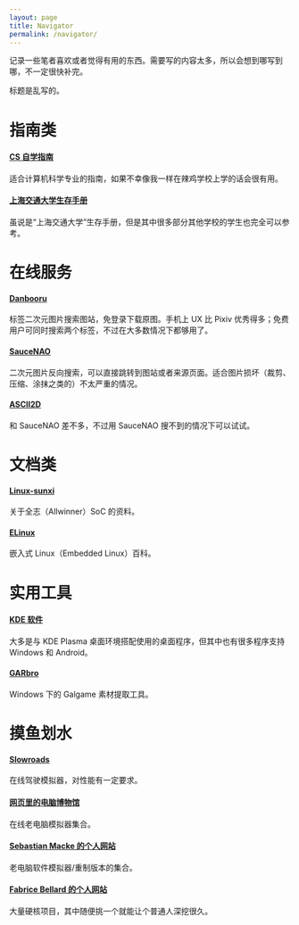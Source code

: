 ```yaml
---
layout: page
title: Navigator
permalink: /navigator/
---
```

记录一些笔者喜欢或者觉得有用的东西。需要写的内容太多，所以会想到哪写到哪，不一定很快补完。

标题是乱写的。

# 指南类

#### [CS 自学指南](https://csdiy.wiki/)

适合计算机科学专业的指南，如果不幸像我一样在辣鸡学校上学的话会很有用。

#### [上海交通大学生存手册](https://survivesjtu.gitbook.io/survivesjtumanual/)

虽说是“上海交通大学”生存手册，但是其中很多部分其他学校的学生也完全可以参考。

# 在线服务

#### [Danbooru](https://danbooru.donmai.us/)

标签二次元图片搜索图站，免登录下载原图。手机上 UX 比 Pixiv 优秀得多；免费用户可同时搜索两个标签，不过在大多数情况下都够用了。

#### [SauceNAO](https://saucenao.com/)

二次元图片反向搜索，可以直接跳转到图站或者来源页面。适合图片损坏（裁剪、压缩、涂抹之类的）不太严重的情况。

#### [ASCII2D](https://ascii2d.net/)

和 SauceNAO 差不多，不过用 SauceNAO 搜不到的情况下可以试试。

# 文档类

#### [Linux-sunxi](https://linux-sunxi.org/)

关于全志（Allwinner）SoC 的资料。

#### [ELinux](http://eLinux.org/)

嵌入式 Linux（Embedded Linux）百科。

# 实用工具

#### [KDE 软件](https://apps.kde.org)

大多是与 KDE Plasma 桌面环境搭配使用的桌面程序，但其中也有很多程序支持 Windows 和 Android。

#### [GARbro](https://github.com/morkt/GARbro/)

Windows 下的 Galgame 素材提取工具。

# 摸鱼划水

#### [Slowroads](https://slowroads.io/)

在线驾驶模拟器，对性能有一定要求。

#### [网页里的电脑博物馆](https://www.compumuseum.com/)

在线老电脑模拟器集合。

#### [Sebastian Macke 的个人网站](https://simulationcorner.net/)

老电脑软件模拟器/重制版本的集合。

#### [Fabrice Bellard 的个人网站](https://bellard.org/)

大量硬核项目，其中随便挑一个就能让个普通人深挖很久。

